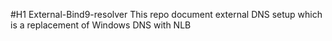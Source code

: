#H1 External-Bind9-resolver
This repo document external DNS setup which is a replacement of Windows DNS with NLB
